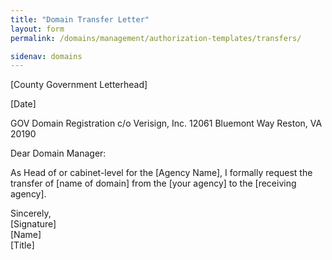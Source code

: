 ```yaml
---
title: "Domain Transfer Letter"
layout: form
permalink: /domains/management/authorization-templates/transfers/

sidenav: domains
---
```


[County Government Letterhead]

[Date]

GOV Domain Registration
c/o Verisign, Inc.
12061 Bluemont Way
Reston, VA 20190

Dear Domain Manager:

As Head of or cabinet-level for the [Agency Name], I formally request the
transfer of [name of domain] from the [your agency] to the [receiving agency].

Sincerely,  
[Signature]  
[Name]  
[Title]
